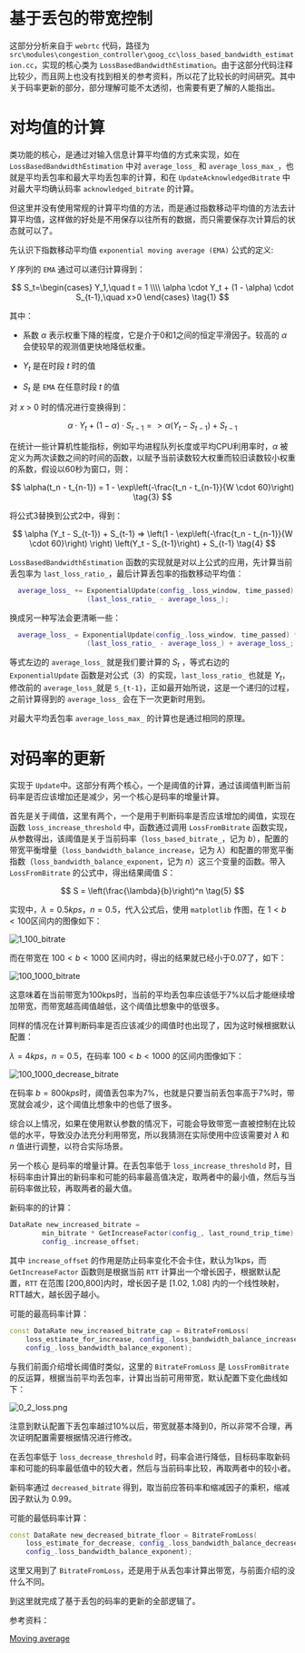 # 基于丢包的带宽控制

这部分分析来自于 `webrtc` 代码，路径为 `src\modules\congestion_controller\goog_cc\loss_based_bandwidth_estimation.cc`，实现的核心类为 `LossBasedBandwidthEstimation`。由于这部分代码注释比较少，而且网上也没有找到相关的参考资料，所以花了比较长的时间研究。其中关于码率更新的部分，部分理解可能不太透彻，也需要有更了解的人能指出。

# 对均值的计算

类功能的核心，是通过对输入信息计算平均值的方式来实现，如在 `LossBasedBandwidthEstimation` 中对 `average_loss_` 和 `average_loss_max_`，也就是平均丢包率和最大平均丢包率的计算，和在 `UpdateAcknowledgedBitrate` 中对最大平均确认码率 `acknowledged_bitrate` 的计算。

但这里并没有使用常规的计算平均值的方法，而是通过指数移动平均值的方法去计算平均值，这样做的好处是不用保存以往所有的数据，而只需要保存次计算后的状态就可以了。

先认识下指数移动平均值 `exponential moving average (EMA)` 公式的定义:

$Y$ 序列的 `EMA` 通过可以递归计算得到：

$$
S_t=\begin{cases}
Y_1,\quad t = 1 \\\\
\alpha \cdot Y_t + (1 - \alpha) \cdot S_{t-1},\quad x>0
\end{cases} \tag{1}
$$

其中：

- 系数 $α$ 表示权重下降的程度，它是介于0和1之间的恒定平滑因子。较高的 $α$ 会使较早的观测值更快地降低权重。

- $Y_t$ 是在时段 $t$ 时的值

- $S_t$ 是 `EMA` 在任意时段 $t$ 的值

对 $x$ > 0 时的情况进行变换得到：

$$
\alpha \cdot Y_t + (1 - \alpha) \cdot S_{t-1} => \alpha (Y_t - S_{t-1}) + S_{t-1} \tag{2}
$$

在统计一些计算机性能指标，例如平均进程队列长度或平均CPU利用率时，$α$ 被定义为两次读数之间的时间的函数，以赋予当前读数较大权重而较旧读数较小权重的系数，假设以60秒为窗口，则：

$$
\alpha(t_n - t_{n-1}) = 1 - \exp\left(-\frac{t_n - t_{n-1}}{W \cdot 60}\right) \tag{3}
$$

将公式3替换到公式2中，得到：

$$
\alpha (Y_t - S_{t-1}) + S_{t-1} => \left(1 - \exp\left(-\frac{t_n - t_{n-1}}{W \cdot 60}\right) \right) \left(Y_t - S_{t-1}\right) + S_{t-1} \tag{4}
$$

`LossBasedBandwidthEstimation` 函数的实现就是对以上公式的应用，先计算当前丢包率为 `last_loss_ratio_`，最后计算丢包率的指数移动平均值：

``` cpp
  average_loss_ += ExponentialUpdate(config_.loss_window, time_passed) *
                   (last_loss_ratio_ - average_loss_);
```

换成另一种写法会更清晰一些：

``` cpp
  average_loss_ = ExponentialUpdate(config_.loss_window, time_passed) *
                   (last_loss_ratio_ - average_loss_) + average_loss_;
```

等式左边的 `average_loss_` 就是我们要计算的 $S_t$ ，等式右边的 `ExponentialUpdate` 函数是对公式（3）的实现，`last_loss_ratio_` 也就是 $Y_t$，修改前的 `average_loss_`就是 `S_{t-1}`，正如最开始所说，这是一个递归的过程，之前计算得到的 `average_loss_` 会在下一次更新时用到。

对最大平均丢包率 `average_loss_max_` 的计算也是通过相同的原理。

# 对码率的更新

实现于 `Update`中。这部分有两个核心，一个是阈值的计算，通过该阈值判断当前码率是否应该增加还是减少，另一个核心是码率的增量计算。

首先是关于阈值，这里有两个，一个是用于判断码率是否应该增加的阈值，实现在函数 `loss_increase_threshold` 中，函数通过调用 `LossFromBitrate` 函数实现，从参数得出，该阈值是关于当前码率（`loss_based_bitrate_`，记为 $b$），配置的带宽平衡增量（`loss_bandwidth_balance_increase`，记为 $\lambda$）和配置的带宽平衡指数（`loss_bandwidth_balance_exponent`，记为 $n$）这三个变量的函数。带入`LossFromBitrate` 的公式中，得出结果阈值 $S$：

$$
S = \left(\frac{\lambda}{b}\right)^n \tag{5}
$$

实现中，$\lambda=0.5kps$，$n=0.5$，代入公式后，使用 `matplotlib` 作图，在 $1<b<100$区间内的图像如下：

![1_100_bitrate](res/1_100_bitrate.png)

而在带宽在 $100<b<1000$ 区间内时，得出的结果就已经小于0.07了，如下：

![100_1000_bitrate](res/100_1000_bitrate.png)

这意味着在当前带宽为100kps时，当前的平均丢包率应该低于7%以后才能继续增加带宽，而带宽越高阈值越低，这个阈值比想象中的低很多。

同样的情况在计算判断码率是否应该减少的阈值时也出现了，因为这时候根据默认配置：

$\lambda=4kps$，$n=0.5$，在码率 $100<b<1000$ 的区间内图像如下：

![100_1000_decrease_bitrate](res/100_1000_decrease_bitrate.png)

在码率 $b=800kps$时，阈值丢包率为7%，也就是只要当前丢包率高于7%时，带宽就会减少，这个阈值比想象中的也低了很多。

综合以上情况，如果在使用默认参数的情况下，可能会导致带宽一直被控制在比较低的水平，导致没办法充分利用带宽，所以我猜测在实际使用中应该需要对 $\lambda$ 和 $n$ 值进行调整，以符合实际场景。

另一个核心 是码率的增量计算。在丢包率低于 `loss_increase_threshold` 时，目标码率由计算出的新码率和可能的码率最高值决定，取两者中的最小值，然后与当前码率做比较，再取两者的最大值。

新码率的的计算：

``` cpp
DataRate new_increased_bitrate =
        min_bitrate * GetIncreaseFactor(config_, last_round_trip_time) +
        config_.increase_offset;
```

其中 `increase_offset` 的作用是防止码率变化不会卡住，默认为1kps，而 `GetIncreaseFactor` 函数则是根据当前 `RTT` 计算出一个增长因子，根据默认配置，`RTT` 在范围 [200,800]内时，增长因子是 [1.02, 1.08] 内的一个线性映射，RTT越大，越长因子越小。

可能的最高码率计算：

``` cpp
const DataRate new_increased_bitrate_cap = BitrateFromLoss(
    loss_estimate_for_increase, config_.loss_bandwidth_balance_increase,
    config_.loss_bandwidth_balance_exponent);
```

与我们前面介绍增长阈值时类似，这里的 `BitrateFromLoss` 是 `LossFromBitrate` 的反运算，根据当前平均丢包率，计算出当前可用带宽，默认配置下变化曲线如下：

![0_2_loss.png](res/0_2_loss.png)

注意到默认配置下丢包率越过10%以后，带宽就基本降到0，所以非常不合理，再次证明配置需要根据情况进行修改。

在丢包率低于 `loss_decrease_threshold` 时，码率会进行降低，目标码率取新码率和可能的码率最低值中的较大者，然后与当前码率比较，再取两者中的较小者。

新码率通过 `decreased_bitrate` 得到，取当前应答码率和缩减因子的乘积，缩减因子默认为 0.99。

可能的最低码率计算：

``` cpp
const DataRate new_decreased_bitrate_floor = BitrateFromLoss(
    loss_estimate_for_decrease, config_.loss_bandwidth_balance_decrease,
    config_.loss_bandwidth_balance_exponent);
```

这里又用到了 `BitrateFromLoss`，还是用于从丢包率计算出带宽，与前面介绍的没什么不同。

到这里就完成了基于丢包的码率的更新的全部逻辑了。

参考资料：

[Moving average](https://en.wikipedia.org/wiki/Moving_average)
